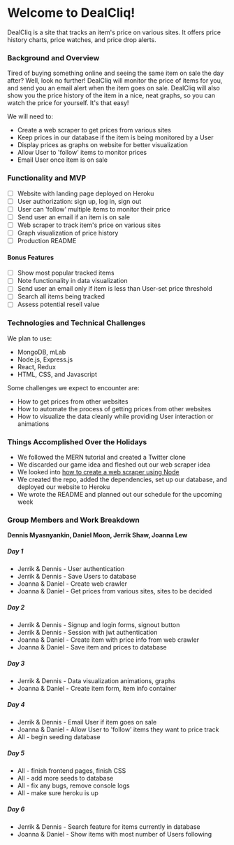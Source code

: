 # Welcome to DealCliq!
DealCliq is a site that tracks an item's price on various sites. It offers price history charts, price watches, and price drop alerts.

### Background and Overview
Tired of buying something online and seeing the same item on sale the day after? Well, look no further! DealCliq will monitor the price of items for you, and send you an email alert when the item goes on sale. DealCliq will also show you the price history of the item in a nice, neat graphs, so you can watch the price for yourself. It's that easy!

We will need to:
* Create a web scraper to get prices from various sites
* Keep prices in our database if the item is being monitored by a User
* Display prices as graphs on website for better visualization
* Allow User to 'follow' items to monitor prices
* Email User once item is on sale

### Functionality and MVP
- [ ] Website with landing page deployed on Heroku
- [ ] User authorization: sign up, log in, sign out
- [ ] User can 'follow' multiple items to monitor their price
- [ ] Send user an email if an item is on sale
- [ ] Web scraper to track item's price on various sites
- [ ] Graph visualization of price history
- [ ] Production README

#### Bonus Features
- [ ] Show most popular tracked items
- [ ] Note functionality in data visualization
- [ ] Send user an email only if item is less than User-set price threshold
- [ ] Search all items being tracked
- [ ] Assess potential resell value

### Technologies and Technical Challenges
We plan to use:
* MongoDB, mLab
* Node.js, Express.js
* React, Redux
* HTML, CSS, and Javascript

Some challenges we expect to encounter are:
* How to get prices from other websites
* How to automate the process of getting prices from other websites
* How to visualize the data cleanly while providing User interaction or animations

### Things Accomplished Over the Holidays
* We followed the MERN tutorial and created a Twitter clone
* We discarded our game idea and fleshed out our web scraper idea
* We looked into [how to create a web scraper using Node](https://scotch.io/tutorials/scraping-the-web-with-node-js)
* We created the repo, added the dependencies, set up our database, and deployed our website to Heroku
* We wrote the README and planned out our schedule for the upcoming week

### Group Members and Work Breakdown
**Dennis Myasnyankin, Daniel Moon, Jerrik Shaw, Joanna Lew** 

##### Day 1
* Jerrik & Dennis - User authentication
* Jerrik & Dennis - Save Users to database
* Joanna & Daniel - Create web crawler
* Joanna & Daniel - Get prices from various sites, sites to be decided

##### Day 2
* Jerrik & Dennis - Signup and login forms, signout button
* Jerrik & Dennis - Session with jwt authentication
* Joanna & Daniel - Create item with price info from web crawler
* Joanna & Daniel - Save item and prices to database

##### Day 3 
* Jerrik & Dennis - Data visualization animations, graphs
* Joanna & Daniel - Create item form, item info container

##### Day 4
* Jerrik & Dennis - Email User if item goes on sale
* Joanna & Daniel - Allow User to 'follow' items they want to price track
* All - begin seeding database

##### Day 5
* All - finish frontend pages, finish CSS
* All - add more seeds to database
* All - fix any bugs, remove console logs
* All - make sure heroku is up

##### Day 6
* Jerrik & Dennis - Search feature for items currently in database
* Joanna & Daniel - Show items with most number of Users following
